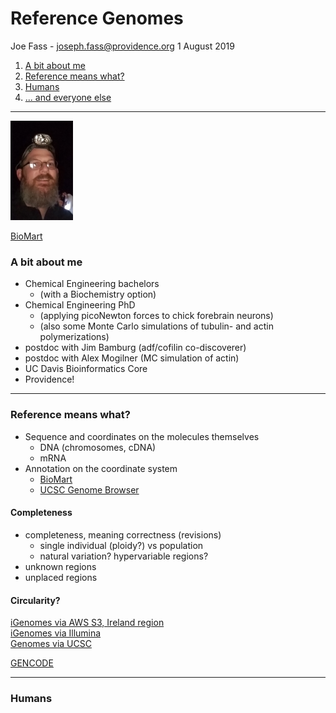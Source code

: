 
# Reference Genomes

Joe Fass - joseph.fass@providence.org
1 August 2019

1. [A bit about me](#me)
2. [Reference means what?](#def)
3. [Humans](#humans)
4. [... and everyone else](#else)

---

<img src="./joe.png" width="100">

[BioMart](http://uswest.ensembl.org/biomart/martview/edea6a6cf7468c97141ac7db2f8fa1cf)

<a name="me"></a>

### A bit about me

- Chemical Engineering bachelors
  - (with a Biochemistry option)
- Chemical Engineering PhD
  - (applying picoNewton forces to chick forebrain neurons)
  - (also some Monte Carlo simulations of tubulin- and actin polymerizations)
- postdoc with Jim Bamburg (adf/cofilin co-discoverer)
- postdoc with Alex Mogilner (MC simulation of actin)
- UC Davis Bioinformatics Core
- Providence!

---

<a name="def"></a>

### Reference means what?

- Sequence and coordinates on the molecules themselves
  - DNA (chromosomes, cDNA)
  - mRNA
- Annotation on the coordinate system
  - [BioMart](http://uswest.ensembl.org/biomart/martview/edea6a6cf7468c97141ac7db2f8fa1cf)
  - [UCSC Genome Browser](https://genome.ucsc.edu/)

#### Completeness

- completeness, meaning correctness (revisions)
  - single individual (ploidy?) vs population
  - natural variation? hypervariable regions?
- unknown regions
- unplaced regions

#### Circularity?

[iGenomes via AWS S3, Ireland region](https://github.com/ewels/AWS-iGenomes)  
[iGenomes via Illumina](https://support.illumina.com/sequencing/sequencing_software/igenome.html)  
[Genomes via UCSC](https://genome.ucsc.edu/goldenPath/help/ftp.html)

[GENCODE](https://www.gencodegenes.org/)

---

<a name="humans"></a>

### Humans


